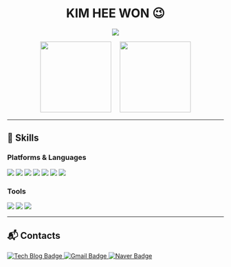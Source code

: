 <!-- 상단 이름/타이틀 중앙 정렬 -->
<h1 align="center">KIM HEE WON 😉</h1>

<!-- 방문자 수 뱃지(히트 카운터)도 중앙에 배치 -->
<p align="center">
  <a href="https://hits.seeyoufarm.com">
    <img src="https://hits.seeyoufarm.com/api/count/incr/badge.svg?url=https%3A%2F%2Fgithub.com%2Fheewon1104%2Fhit-counter&count_bg=%2379C83D&title_bg=%23555555&icon=&icon_color=%23E7E7E7&title=hits&edge_flat=false"/>
  </a>
</p>

<!-- 깔끔하게 카드 2개를 가로로 배치. 필요한 경우 <br>로 줄바꿈을 넣거나, 표(table)로 조정할 수도 있습니다. -->
<p align="center">
  <img src="https://github-readme-stats.vercel.app/api?username=heewon1104&show_icons=true&theme=radical" height="165" />
  &nbsp;&nbsp;&nbsp;
  <a href="https://solved.ac/julian3306/">
    <img src="http://mazassumnida.wtf/api/v2/generate_badge?boj=julian3306" height="165" />
  </a>
</p>

---

## 💪 Skills

### Platforms & Languages
<p>
  <img src="https://img.shields.io/badge/React-61DAFB.svg?&style=for-the-badge&logo=React&logoColor=black" />
  <img src="https://img.shields.io/badge/Next.js-000000.svg?&style=for-the-badge&logo=next.js&logoColor=white" />
  <img src="https://img.shields.io/badge/TypeScript-3178C6.svg?&style=for-the-badge&logo=TypeScript&logoColor=white" />
  <img src="https://img.shields.io/badge/JavaScript-F7DF1E.svg?&style=for-the-badge&logo=JavaScript&logoColor=black" />
  <img src="https://img.shields.io/badge/HTML5-E34F26.svg?&style=for-the-badge&logo=HTML5&logoColor=white" />
  <img src="https://img.shields.io/badge/CSS3-1572B6.svg?&style=for-the-badge&logo=CSS3&logoColor=white" />
  <img src="https://img.shields.io/badge/MySQL-4479A1.svg?&style=for-the-badge&logo=MySQL&logoColor=white" />
</p>

### Tools
<p>
  <img src="https://img.shields.io/badge/Git-F05032.svg?&style=for-the-badge&logo=Git&logoColor=white" />
  <img src="https://img.shields.io/badge/Visual%20Studio%20Code-007ACC.svg?&style=for-the-badge&logo=Visual%20Studio%20Code&logoColor=white" />
  <img src="https://img.shields.io/badge/Notion-000000.svg?&style=for-the-badge&logo=Notion&logoColor=white" />
</p>

---

## :mailbox_with_mail: Contacts
<p>
  <!-- TIL(Tech Blog) 뱃지 -->
  <a href="https://scientific-string-9e5.notion.site/c8b16c48c798470f861a115e9a9fd942?v=426c6c09a2074e73b4ecd036bf1f75ba&pvs=74">
    <img 
      src="http://img.shields.io/badge/-Tech%20blog-black?style=flat-square&logo=github" 
      alt="Tech Blog Badge"
    />
  </a>
  <!-- Gmail -->
  <a href="mailto:julian001104@gmail.com">
    <img 
      src="https://img.shields.io/badge/Gmail-d14836?style=flat-square&logo=Gmail&logoColor=white" 
      alt="Gmail Badge"
    />
  </a>
  <!-- Naver -->
  <a href="mailto:julian3306@naver.com">
    <img 
      src="https://img.shields.io/badge/Naver-03C75A?style=flat-square&logo=Naver&logoColor=white" 
      alt="Naver Badge"
    />
  </a>
</p>
